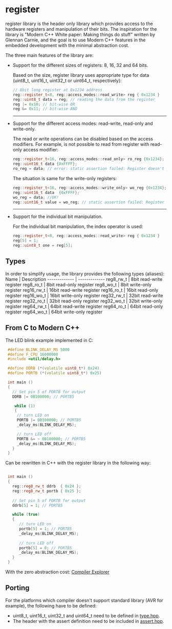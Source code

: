 # register

register library is the header only library which provides access to the hardware registers and manipulation of their bits. The inspiration for the library is "Modern C++ White paper:
Making things do stuff" written by Glennan Carnie, and the goal is to use Modern C++ features in the embedded development with the minimal abstraction cost.

The three main features of the library are:
* Support for the different sizes of registers: 8, 16, 32 and 64 bits. 
 
    Based on the size, register library uses appropriate type for data (uint8_t, uint16_t, uint32_t or uint64_t, respectively):
    ```cpp
    // 8bit long register at 0x1234 address
    reg::register_t<8, reg::access_modes::read_write> reg { 0x1234 }
    reg::uint8_t data = reg; // reading the data from the register
    reg |= 0x10; // bit-wise OR
    reg &= 0x11; // bit-wise AND
    ```
  - - - -
* Support for the different access modes: read-write, read-only and write-only.

  The read or write operations can be disabled based on the access modifiers. For example, is not possible to read from register with read-only access modifier: 
  ```cpp
  reg::register_t<16, reg::access_modes::read_only> ro_reg {0x1234};
  reg::uint16_t data {0xFFFF};
  ro_reg = data; // error: static assertion failed: Register doesn't provide write access.
  ```

  The situation is same for the write-only registers:
  ```cpp
  reg::register_t<16, reg::access_modes::write_only> wo_reg {0x1234};
  reg::uint16_t data  {0xFFFF};
  wo_reg = data; //OK!
  reg::uint16_t value = wo_reg; // static assertion failed: Register doesn't provide read access.
  ```
  - - - -
* Support for the individual bit manipulation.

  For the individual bit manipulation, the index operator is used:
  ```cpp
  reg::register_t<8, reg::access_modes::read_write> reg { 0x1234 }
  reg[5] = 1;
  reg::uint8_t one = reg[5];
  ```

## Types
In order to simplify usage, the library provides the following types (aliases):
Name  | Description
------------- | -------------
reg8_rw_t  | 8bit read-write register
reg8_ro_t  | 8bit read-only register
reg8_wo_t  | 8bit write-only register
reg16_rw_t  | 16bit read-write register
reg16_ro_t  | 16bit read-only register
reg16_wo_t  | 16bit write-only register
reg32_rw_t  | 32bit read-write register
reg32_ro_t  | 32bit read-only register
reg32_wo_t  | 32bit write-only register
reg64_rw_t  | 64bit read-write register
reg64_ro_t  | 64bit read-only register
reg64_wo_t  | 64bit write-only register


## From C to Modern C++
The LED blink example implemented in C:
```cpp
 #define BLINK_DELAY_MS 5000
 #define F_CPU 16000000
 #include <util/delay.h>

 #define DDRB (*(volatile uint8_t*) 0x24)
 #define PORTB (*(volatile uint8_t*) 0x25)

 int main ()
 {
   // Set pin 5 of PORTB for output
   DDRB |= 0B100000; // PORTB5

    while (1) 
    {
     // turn LED on
     PORTB |= 0B100000; // PORTB5
     _delay_ms(BLINK_DELAY_MS);

     // turn LED off
     PORTB &= ~ 0B100000; // PORTB5
     _delay_ms(BLINK_DELAY_MS);
   }
 }
```
Can be rewritten in C++ with the register library in the following way:
```cpp

 int main ()
 {
   reg::reg8_rw_t ddrb  { 0x24 };
   reg::reg8_rw_t portb { 0x25 };
   
   // Set pin 5 of PORTB for output
   ddrb[5] = 1; // PORTB5

   while (true) 
   {
      // turn LED on
      portb[5] = 1; // PORTB5
      _delay_ms(BLINK_DELAY_MS);
      
      // turn LED off
      portb[5] = 0; // PORTB5
      _delay_ms(BLINK_DELAY_MS);
   }
 }

```
With the zero abstraction cost: [Compiler Explorer](https://godbolt.org/z/sKcsP69z7)

## Porting
For the platforms which compiler doesn't support standard library (AVR for example), the following have to be defined:
*  uint8_t, uint16_t, uint32_t and uint64_t need to be defined in [type.hpp](https://github.com/aDakic/register/blob/main/include/register/common/types.hpp).
* The header with the assert definition need to be included in [assert.hpp](https://github.com/aDakic/register/blob/main/include/register/common/assert.hpp).
